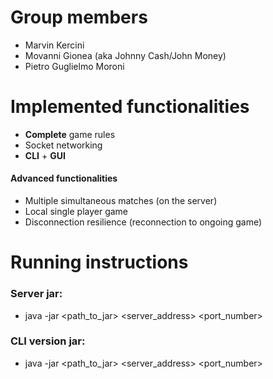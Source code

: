 # Group members

- Marvin Kercini
- Movanni Gionea (aka Johnny Cash/John Money)
- Pietro Guglielmo Moroni

# Implemented functionalities

- <b>Complete</b> game rules
- Socket networking
- <b>CLI</b> + <b>GUI</b> 

#### Advanced functionalities

- Multiple simultaneous matches (on the server) 
- Local single player game
- Disconnection resilience (reconnection to ongoing game)

# Running instructions

### Server jar:
- java -jar <path_to_jar> <server_address> <port_number>

### CLI version jar:
- java -jar <path_to_jar> <server_address> <port_number>
